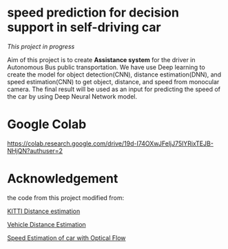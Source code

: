# speed prediction for decision support in self-driving car
*This project in progress*

Aim of this project is to create **Assistance system** for the driver in Autonomous Bus public transportation. We have use Deep learning to create the model for object detection(CNN), distance estimation(DNN), and speed estimation(CNN) to get object, distance, and speed from monocular camera. The final result will be used as an input for predicting the speed of the car by using Deep Neural Network model.

# Google Colab

https://colab.research.google.com/drive/19d-I74OXwJFeljJ75lYRixTEJB-NHjQN?authuser=2


# Acknowledgement
the code from this project modified from:

[KITTI Distance estimation](https://github.com/harshilpatel312/KITTI-distance-estimation)

[Vehicle Distance Estimation](https://github.com/RmdanJr/vehicle-distance-estimation)

[Speed Estimation of car with Optical Flow](https://github.com/laavanyebahl/speed-estimation-of-car-with-optical-flow)
